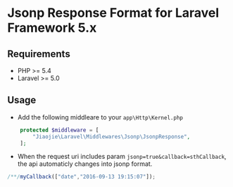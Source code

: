 Jsonp Response Format for Laravel Framework 5.x
===
## Requirements
- PHP >= 5.4
- Laravel >= 5.0

## Usage
- Add the following middleare to your `app\Http\Kernel.php` 
```php
    protected $middleware = [
        "Jiaojie\Laravel\Middlewares\Jsonp\JsonpResponse",
    ];
```

- When the request uri includes param `jsonp=true&callback=sthCallback`, the api automaticly changes into jsonp format.
```javascript
/**/myCallback(["date","2016-09-13 19:15:07"]);
```